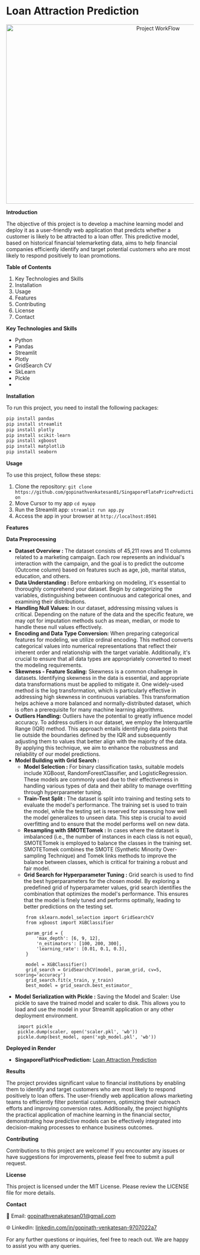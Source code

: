 # Loan Attraction Prediction

<p align="center">
  <img src="https://github.com/user-attachments/assets/59f79a9a-525e-4a5b-a0be-1a81846e765c" alt="Project WorkFlow" width="800" height="480">
 </p>

**Introduction**

The objective of this project is to develop a machine learning model and deploy it as a user-friendly web application that predicts whether a customer is likely to be attracted to a loan offer. This predictive model, based on historical financial telemarketing data, aims to help financial companies efficiently identify and target potential customers who are most likely to respond positively to loan promotions.


**Table of Contents**

1. Key Technologies and Skills
2. Installation
3. Usage
4. Features
5. Contributing
6. License
7. Contact

**Key Technologies and Skills**
- Python
- Pandas
- Streamlit
- Plotly
- GridSearch CV
- SkLearn
- Pickle
- 
**Installation**

To run this project, you need to install the following packages:

```python
pip install pandas
pip install streamlit
pip install plotly
pip install scikit-learn
pip install xgboost
pip install matplotlib
pip install seaborn
```
**Usage**

To use this project, follow these steps:

1. Clone the repository: ```git clone https://github.com/gopinathvenkatesan01/SingaporeFlatePricePrediction```
2. Move Cursor to my app ```cd myapp```
3. Run the Streamlit app: ```streamlit run app.py```
4. Access the app in your browser at ```http://localhost:8501```

**Features**

**Data Preprocessing**
- **Dataset Overview :** The dataset consists of 45,211 rows and 11 columns related to a marketing campaign. Each row represents an individual's interaction with the campaign, and the goal is to predict the outcome (Outcome column) based on features such as age, job, marital status, education, and others.
- **Data Understanding :** Before embarking on modeling, it's essential to thoroughly comprehend your dataset. Begin by categorizing the variables, distinguishing between continuous and categorical ones, and examining their distributions.
- **Handling Null Values:** In our dataset, addressing missing values is critical. Depending on the nature of the data and the specific feature, we may opt for imputation methods such as mean, median, or mode to handle these null values effectively.
- **Encoding and Data Type Conversion:** When preparing categorical features for modeling, we utilize ordinal encoding. This method converts categorical values into numerical representations that reflect their inherent order and relationship with the target variable. Additionally, it's crucial to ensure that all data types are appropriately converted to meet the modeling requirements.
- **Skewness - Feature Scaling:** Skewness is a common challenge in datasets. Identifying skewness in the data is essential, and appropriate data transformations must be applied to mitigate it. One widely-used method is the log transformation, which is particularly effective in addressing high skewness in continuous variables. This transformation helps achieve a more balanced and normally-distributed dataset, which is often a prerequisite for many machine learning algorithms.
- **Outliers Handling:** Outliers have the potential to greatly influence model accuracy. To address outliers in our dataset, we employ the Interquartile Range (IQR) method. This approach entails identifying data points that lie outside the boundaries defined by the IQR and subsequently adjusting them to values that better align with the majority of the data. By applying this technique, we aim to enhance the robustness and reliability of our model predictions.
- **Model Building with Grid Search :** 
   - **Model Selection :**  For binary classification tasks, suitable models include XGBoost, RandomForestClassifier, and LogisticRegression. These models are commonly used due to their effectiveness in handling various types of data and their ability to manage overfitting through hyperparameter tuning.
   - **Train-Test Split :** The dataset is split into training and testing sets to evaluate the model's performance. The training set is used to train the model, while the testing set is reserved for assessing how well the model generalizes to unseen data. This step is crucial to avoid overfitting and to ensure that the model performs well on new data.
   - **Resampling with SMOTETomek :** In cases where the dataset is imbalanced (i.e., the number of instances in each class is not equal), SMOTETomek is employed to balance the classes in the training set. SMOTETomek combines the SMOTE (Synthetic Minority Over-sampling Technique) and Tomek links methods to improve the balance between classes, which is critical for training a robust and fair model.
   - **Grid Search for Hyperparameter Tuning :** Grid search is used to find the best hyperparameters for the chosen model. By exploring a predefined grid of hyperparameter values, grid search identifies the combination that optimizes the model's performance. This ensures that the model is finely tuned and performs optimally, leading to better predictions on the testing set.
    ```
        from sklearn.model_selection import GridSearchCV
        from xgboost import XGBClassifier

        param_grid = {
            'max_depth': [6, 9, 12],
            'n_estimators': [100, 200, 300],
            'learning_rate': [0.01, 0.1, 0.3],
        }

        model = XGBClassifier()
        grid_search = GridSearchCV(model, param_grid, cv=5, scoring='accuracy')
        grid_search.fit(x_train, y_train)
        best_model = grid_search.best_estimator_
    ``` 
- **Model Serialization with Pickle :** Saving the Model and Scaler: Use pickle to save the trained model and scaler to disk. This allows you to load and use the model in your Streamlit application or any other deployment environment.
   ```
    import pickle
    pickle.dump(scaler, open('scaler.pkl', 'wb'))
    pickle.dump(best_model, open('xgb_model.pkl', 'wb'))
    ```
  

**Deployed in Render**
  - **SingaporeFlatPricePrediction:** [Loan Attraction Prediction](https://singaporeflatepriceprediction.onrender.com/)


**Results**

The project provides significant value to financial institutions by enabling them to identify and target customers who are most likely to respond positively to loan offers. The user-friendly web application allows marketing teams to efficiently filter potential customers, optimizing their outreach efforts and improving conversion rates. Additionally, the project highlights the practical application of machine learning in the financial sector, demonstrating how predictive models can be effectively integrated into decision-making processes to enhance business outcomes.

**Contributing**

Contributions to this project are welcome! If you encounter any issues or have suggestions for improvements, please feel free to submit a pull request.

**License**

This project is licensed under the MIT License. Please review the LICENSE file for more details.

**Contact**

📧 Email: gopinathvenakatesan01@gmail.com

🌐 LinkedIn: [linkedin.com/in/gopinath-venkatesan-9707022a7](https://www.linkedin.com/in/gopinath-venkatesan-9707022a7/)

For any further questions or inquiries, feel free to reach out. We are happy to assist you with any queries.
